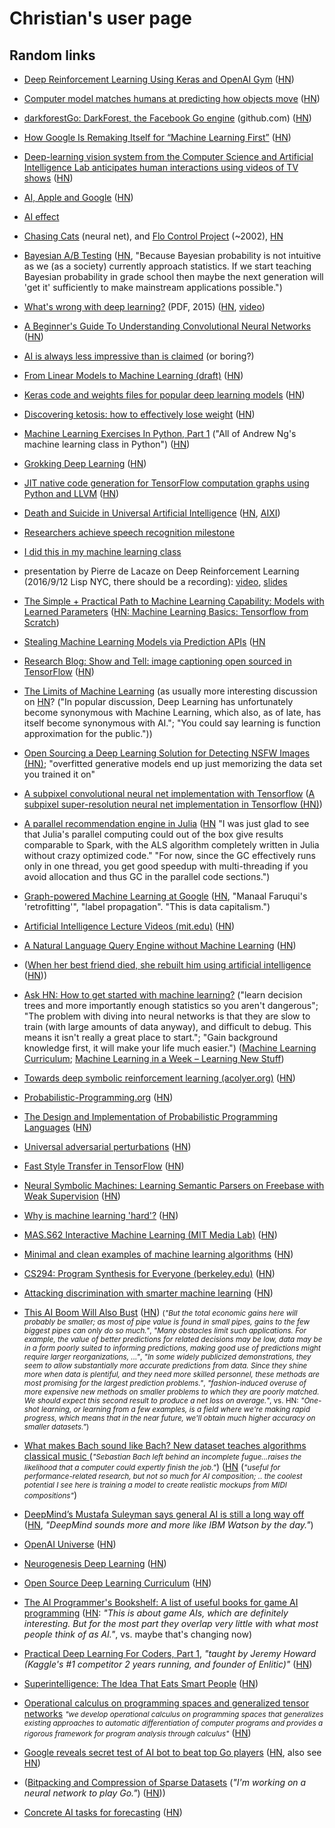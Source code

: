 # Christian's user page

## Random links

* [Deep Reinforcement Learning Using Keras and OpenAI Gym](https://github.com/coreylynch/async-rl) ([HN](https://news.ycombinator.com/item?id=11874467))

* [Computer model matches humans at predicting how objects move](http://news.mit.edu/2016/csail-computer-model-matches-humans-predicting-how-objects-move-0104) ([HN](https://news.ycombinator.com/item?id=11918241))

* [darkforestGo: DarkForest, the Facebook Go engine](https://github.com/facebookresearch/darkforestGo) (github.com) ([HN](https://news.ycombinator.com/item?id=11922864))

* [How Google Is Remaking Itself for “Machine Learning First”](https://backchannel.com/how-google-is-remaking-itself-as-a-machine-learning-first-company-ada63defcb70#.nljh17nb5) ([HN](https://news.ycombinator.com/item?id=11954988))

* [Deep-learning vision system from the Computer Science and Artificial Intelligence Lab anticipates human interactions using videos of TV shows](https://news.mit.edu/2016/teaching-machines-to-predict-the-future-0621) ([HN](https://news.ycombinator.com/item?id=11948590))

* [AI, Apple and Google](http://ben-evans.com/benedictevans/2016/6/23/ai-apple-and-google) ([HN](https://news.ycombinator.com/item?id=11964658))

* [AI effect](https://en.wikipedia.org/wiki/AI_effect)

* [Chasing Cats](http://myplace.frontier.com/~r.bond/cats/cats.htm) (neural net), and [Flo Control Project](http://www.quantumpicture.com/Flo_Control/flo_control.htm) (~2002), [HN](https://news.ycombinator.com/item?id=12058864)

* [Bayesian A/B Testing](http://developers.lyst.com/2014/05/10/bayesian-ab-testing/) ([HN](https://news.ycombinator.com/item?id=7815419), "Because Bayesian probability is not intuitive as we (as a society) currently approach statistics. If we start teaching Bayesian probability in grade school then maybe the next generation will 'get it' sufficiently to make mainstream applications possible.")

* [What's wrong with deep learning?](http://www.pamitc.org/cvpr15/files/lecun-20150610-cvpr-keynote.pdf) (PDF, 2015) ([HN](https://news.ycombinator.com/item?id=12089718), [video](http://techtalks.tv/talks/whats-wrong-with-deep-learning/61639/))

* [A Beginner's Guide To Understanding Convolutional Neural Networks](https://adeshpande3.github.io/adeshpande3.github.io/A-Beginner's-Guide-To-Understanding-Convolutional-Neural-Networks/) ([HN](https://news.ycombinator.com/item?id=12135399))

* [AI is always less impressive than is claimed](https://news.ycombinator.com/item?id=12200196) (or boring?)

* [From Linear Models to Machine Learning (draft)](http://heather.cs.ucdavis.edu/draftregclass.pdf) ([HN](https://news.ycombinator.com/item?id=12237998))

* [Keras code and weights files for popular deep learning models](https://github.com/fchollet/deep-learning-models) ([HN](https://news.ycombinator.com/item?id=12239096))

* [Discovering ketosis: how to effectively lose weight](https://github.com/arielf/weight-loss) ([HN](https://news.ycombinator.com/item?id=12279415))

* [Machine Learning Exercises In Python, Part 1](http://www.johnwittenauer.net/machine-learning-exercises-in-python-part-1/) ("All of Andrew Ng's machine learning class in Python") ([HN](https://news.ycombinator.com/item?id=12279494#12280419))

* [Grokking Deep Learning](https://iamtrask.github.io/2016/08/17/grokking-deep-learning/) ([HN](https://news.ycombinator.com/item?id=12309777))

* [JIT native code generation for TensorFlow computation graphs using Python and LLVM](http://blog.christianperone.com/2016/08/jit-native-code-generation-for-tensorflow-computation-graphs-using-python-and-llvm/) ([HN](https://news.ycombinator.com/item?id=12336125))

* [Death and Suicide in Universal Artificial Intelligence](https://arxiv.org/abs/1606.00652) ([HN](https://news.ycombinator.com/item?id=12350293), [AIXI](https://en.wikipedia.org/wiki/AIXI))

* [Researchers achieve speech recognition milestone](https://news.ycombinator.com/item?id=12501036)

* [I did this in my machine learning class](https://news.ycombinator.com/item?id=5397797)

* presentation by Pierre de Lacaze on Deep Reinforcement Learning (2016/9/12 Lisp NYC, there should be a recording): [video](https://vimeo.com/184511491), [slides](http://www.slideshare.net/delaray/reinforcement-learning-and-artificial-neural-nets)

* [The Simple + Practical Path to Machine Learning Capability: Models with Learned Parameters](https://indico.io/blog/simple-practical-path-to-machine-learning-capability-part3/) ([HN: Machine Learning Basics: Tensorflow from Scratch](https://news.ycombinator.com/item?id=12557212))

* [Stealing Machine Learning Models via Prediction APIs](http://arxiv.org/abs/1609.02943) ([HN](https://news.ycombinator.com/item?id=12557782])

* [Research Blog: Show and Tell: image captioning open sourced in TensorFlow](https://research.googleblog.com/2016/09/show-and-tell-image-captioning-open.html) ([HN](https://news.ycombinator.com/item?id=12558291))

* [The Limits of Machine Learning](http://nautil.us/blog/the-fundamental-limits-of-machine-learning) (as usually more interesting discussion on [HN](https://news.ycombinator.com/item?id=12577629)? ("In popular discussion, Deep Learning has unfortunately become synonymous with Machine Learning, which also, as of late, has itself become synonymous with AI."; "You could say learning is function approximation for the public."))

* [Open Sourcing a Deep Learning Solution for Detecting NSFW Images (HN)](https://news.ycombinator.com/item?id=12614193); "overfitted generative models end up just memorizing the data set you trained it on"

* [A subpixel convolutional neural net implementation with Tensorflow](https://github.com/Tetrachrome/subpixel) ([A subpixel super-resolution neural net implementation in Tensorflow (HN)](https://news.ycombinator.com/item?id=12619413))

* [A parallel recommendation engine in Julia](http://juliacomputing.com/blog/2016/04/22/a-parallel-recommendation-engine-in-julia.html) ([HN](https://news.ycombinator.com/item?id=12652691) "I was just glad to see that Julia's parallel computing could out of the box give results comparable to Spark, with the ALS algorithm completely written in Julia without crazy optimized code." "For now, since the GC effectively runs only in one thread, you get good speedup with multi-threading if you avoid allocation and thus GC in the parallel code sections.")

* [Graph-powered Machine Learning at Google](https://research.googleblog.com/2016/10/graph-powered-machine-learning-at-google.html) ([HN](https://news.ycombinator.com/item?id=12662749), "Manaal Faruqui's 'retrofitting'", "label propagation". "This is data capitalism.")

* [Artificial Intelligence Lecture Videos (mit.edu)](https://ocw.mit.edu/courses/electrical-engineering-and-computer-science/6-034-artificial-intelligence-fall-2010/lecture-videos/) ([HN](https://news.ycombinator.com/item?id=12667761))

* [A Natural Language Query Engine without Machine Learning](http://blog.ayoungprogrammer.com/2016/10/natural-lang-query-engine.html/) ([HN](https://news.ycombinator.com/item?id=12666491))

* ([When her best friend died, she rebuilt him using artificial intelligence](http://www.theverge.com/a/luka-artificial-intelligence-memorial-roman-mazurenko-bot) ([HN](https://news.ycombinator.com/item?id=12657119)))

* [Ask HN: How to get started with machine learning?](https://news.ycombinator.com/item?id=12713056) ("learn decision trees and more importantly enough statistics so you aren't dangerous"; "The problem with diving into neural networks is that they are slow to train (with large amounts of data anyway), and difficult to debug. This means it isn't really a great place to start."; "Gain background knowledge first, it will make your life much easier.") ([Machine Learning Curriculum](http://karlrosaen.com/ml/); [Machine Learning in a Week – Learning New Stuff](https://medium.com/learning-new-stuff/machine-learning-in-a-week-a0da25d59850#.1lx2tvwnv))

* [Towards deep symbolic reinforcement learning (acolyer.org)](https://blog.acolyer.org/2016/10/12/towards-deep-symbolic-reinforcement-learning/) ([HN](https://news.ycombinator.com/item?id=12713436))

* [Probabilistic-Programming.org](http://probabilistic-programming.org/wiki/Home) ([HN](https://news.ycombinator.com/item?id=12773557))

* [The Design and Implementation of Probabilistic Programming Languages](http://dippl.org/?) ([HN](https://news.ycombinator.com/item?id=12774448))

* [Universal adversarial perturbations](https://arxiv.org/abs/1610.08401) ([HN](https://news.ycombinator.com/item?id=12824380))

* [Fast Style Transfer in TensorFlow](https://github.com/lengstrom/fast-style-transfer/) ([HN](https://news.ycombinator.com/item?id=12838152))

* [Neural Symbolic Machines: Learning Semantic Parsers on Freebase with Weak Supervision](https://arxiv.org/abs/1611.00020) ([HN](https://news.ycombinator.com/item?id=12854209))

* [Why is machine learning 'hard'?](http://ai.stanford.edu/~zayd/why-is-machine-learning-hard.html) ([HN](https://news.ycombinator.com/item?id=12936891))

* [MAS.S62 Interactive Machine Learning (MIT Media Lab)](http://iml.media.mit.edu/) ([HN](https://news.ycombinator.com/item?id=12943067))

* [Minimal and clean examples of machine learning algorithms](https://github.com/rushter/MLAlgorithms) ([HN](https://news.ycombinator.com/item?id=12956687))

* [CS294: Program Synthesis for Everyone (berkeley.edu)](https://people.eecs.berkeley.edu/~bodik/cs294fa12) ([HN](https://news.ycombinator.com/item?id=13001068))

* [Attacking discrimination with smarter machine learning](http://research.google.com/bigpicture/attacking-discrimination-in-ml/) ([HN](https://news.ycombinator.com/item?id=13004790))

* [This AI Boom Will Also Bust](http://www.overcomingbias.com/2016/12/this-ai-boom-will-also-bust.html) ([HN](https://news.ycombinator.com/item?id=13096222)) <small>(*"But the total economic gains here will probably be smaller; as most of pipe value is found in small pipes, gains to the few biggest pipes can only do so much."*, *"Many obstacles limit such applications. For example, the value of better predictions for related decisions may be low, data may be in a form poorly suited to informing predictions, making good use of predictions might require larger reorganizations, ..."*, *"In some widely publicized demonstrations, they seem to allow substantially more accurate predictions from data. Since they shine more when data is plentiful, and they need more skilled personnel, these methods are most promising for the largest prediction problems."*, *"fashion-induced overuse of more expensive new methods on smaller problems to which they are poorly matched. We should expect this second result to produce a net loss on average.*", vs. HN: *"One-shot learning, or learning from a few examples, is a field where we're making rapid progress, which means that in the near future, we'll obtain much higher accuracy on smaller datasets."*)</small>

* [What makes Bach sound like Bach? New dataset teaches algorithms classical music ](http://www.washington.edu/news/2016/11/30/what-makes-bach-sound-like-bach-new-dataset-teaches-algorithms-classical-music/) (<small>*"Sebastian Bach left behind an incomplete fugue...raises the likelihood that a computer could expertly finish the job."*</small>) ([HN](https://news.ycombinator.com/item?id=13103225) (<small>*"useful for performance-related research, but not so much for AI composition; .. the coolest potential I see here is training a model to create realistic mockups from MIDI compositions"*</small>)

* [DeepMind’s Mustafa Suleyman says general AI is still a long way off](https://techcrunch.com/2016/12/05/deepmind-ceo-mustafa-suleyman-says-general-ai-is-still-a-long-way-off/) ([HN](https://news.ycombinator.com/item?id=13104970), *"DeepMind sounds more and more like IBM Watson by the day."*)

* [OpenAI Universe](https://universe.openai.com/) ([HN](https://news.ycombinator.com/item?id=13103742))

* [Neurogenesis Deep Learning](https://arxiv.org/abs/1612.03770) ([HN](https://news.ycombinator.com/item?id=13171883))

* [Open Source Deep Learning Curriculum](http://www.deeplearningweekly.com/pages/open_source_deep_learning_curriculum) ([HN](https://news.ycombinator.com/item?id=13150800))

* [The AI Programmer's Bookshelf: A list of useful books for game AI programming](http://alumni.media.mit.edu/~jorkin/aibooks.html) ([HN](https://news.ycombinator.com/item?id=13174542): *"This is about game AIs, which are definitely interesting. But for the most part they overlap very little with what most people think of as AI."*, vs. maybe that's changing now)

* [Practical Deep Learning For Coders, Part 1](http://course.fast.ai/), *"taught by Jeremy Howard (Kaggle's #1 competitor 2 years running, and founder of Enlitic)"* ([HN](https://news.ycombinator.com/item?id=13224588))

* [Superintelligence: The Idea That Eats Smart People](http://idlewords.com/talks/superintelligence.htm) ([HN](https://news.ycombinator.com/item?id=13240811))

* [Operational calculus on programming spaces and generalized tensor networks](https://arxiv.org/abs/1610.07690) <small>*"we develop operational calculus on programming spaces that generalizes existing approaches to automatic differentiation of computer programs and provides a rigorous framework for program analysis through calculus"*</small> ([HN](https://news.ycombinator.com/item?id=13280818))

* [Google reveals secret test of AI bot to beat top Go players](www.nature.com/news/google-reveals-secret-test-of-ai-bot-to-beat-top-go-players-1.21253) ([HN](https://news.ycombinator.com/item?id=13320013), also see [HN](https://news.ycombinator.com/item?id=13312219))

* ([Bitpacking and Compression of Sparse Datasets](http://moderndescartes.com/essays/bitpacking_compression) (*"I'm working on a neural network to play Go."*) ([HN](https://news.ycombinator.com/item?id=13334490)))

* [Concrete AI tasks for forecasting](http://aiimpacts.org/concrete-ai-tasks-for-forecasting/) ([HN](https://news.ycombinator.com/item?id=13334145))

